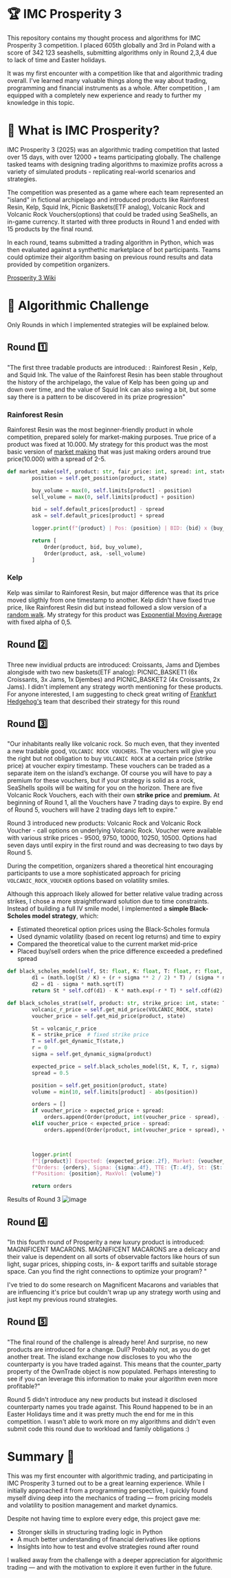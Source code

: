 # 🏆 IMC Prosperity 3

This repository contains my thought process and algorithms for IMC Prosperity 3 competition. I placed 605th globally and 3rd in Poland with a score of 342 123 seashells, submitting algorithms only in Round 2,3,4 due to lack of time and Easter holidays. 

It was my first encounter with a competition like that and algorithmic trading overall. I've learned many valuable things along the way about trading, programming and financial instruments as a whole. After competition , I am equipped with a completely new experience and ready to further my knowledge in this topic.



# 📜 What is IMC Prosperity?

IMC Prosperity 3 (2025) was an algorithmic trading competition that lasted over 15 days, with over 12000 + teams participating globally. The challenge tasked teams with designing trading algorithms to maximize profits across a variety of simulated produts - replicating real-world scenarios and strategies.

The competition was presented as a game where each team represented an "island" in fictional archipelago and introduced products like Rainforest Resin, Kelp, Squid Ink, Picnic Baskets(ETF analog), Volcanic Rock and Volcanic Rock Vouchers(options) that could be traded using SeaShells, an in-game currency. It started with three products in Round 1 and ended with 15 products by the final round.

In each round, teams submitted a trading algorithm in Python, which was then evaluated against a synthethic marketplace of bot participants. Teams could optimize their algorithm basing on previous round results and data provided by competition organizers.


[Prosperity 3 Wiki](https://imc-prosperity.notion.site/Prosperity-3-Wiki-19ee8453a09380529731c4e6fb697ea4)


# 🧠 Algorithmic Challenge

Only Rounds in which I implemented strategies will be explained below.

## Round 1️⃣

"The first three tradable products are introduced: : Rainforest Resin , Kelp, and Squid Ink. The value of the Rainforest Resin has been stable throughout the history of the archipelago, the value of Kelp has been going up and down over time, and the value of Squid Ink can also swing a bit, but some say there is a pattern to be discovered in its prize progression"

### Rainforest Resin 

Rainforest Resin was the most beginner-friendly product in whole competition, prepared solely for market-making purposes. True price of a product was fixed at 10.000. My strategy for this product was the most basic version of [market making](https://medium.com/blockapex/market-making-mechanics-and-strategies-4daf2122121c) that was just making orders around true price(10.000) with a spread of 2-5.

```python
def market_make(self, product: str, fair_price: int, spread: int, state: TradingState) -> List[Order]:
        position = self.get_position(product, state)

        buy_volume = max(0, self.limits[product] - position)
        sell_volume = max(0, self.limits[product] + position)

        bid = self.default_prices[product] - spread
        ask = self.default_prices[product] + spread

        logger.print(f"{product} | Pos: {position} | BID: {bid} x {buy_volume}, ASK: {ask} x {sell_volume}")

        return [
            Order(product, bid, buy_volume),
            Order(product, ask, -sell_volume)
        ]
```
### Kelp 

Kelp was similar to Rainforest Resin, but major difference was that its price moved sligthly from one timestamp to another. Kelp didn't have fixed true price, like Rainforest Resin did but instead followed a slow version of a [random walk](https://www.investopedia.com/terms/r/randomwalktheory.asp). My strategy for this product was [Exponential Moving Average](https://www.investopedia.com/terms/e/ema.asp) with fixed alpha of 0,5. 

## Round 2️⃣ 

Three new invidiual prducts are introduced: Croissants, Jams and Djembes alongisde with two new baskets(ETF analog): PICNIC_BASKET1 (6x Croissants, 3x Jams, 1x Djembes) and PICNIC_BASKET2 (4x Croissants, 2x Jams). I didn't implement any strategy worth mentioning for these products. For anyone interested, I am suggesting to check great writing of [Frankfurt Hedgehog's](https://github.com/TimoDiehm/imc-prosperity-3) team that described their strategy for this round

## Round 3️⃣ 

"Our inhabitants really like volcanic rock. So much even, that they invented a new tradable good, `VOLCANIC ROCK VOUCHERS`. The vouchers will give you the right but not obligation to buy `VOLCANIC ROCK` at a certain price (strike price) at voucher expiry timestamp. These vouchers can be traded as a separate item on the island’s exchange. Of course you will have to pay a premium for these vouchers, but if your strategy is solid as a rock, SeaShells spoils will be waiting for you on the horizon. 
There are five Volcanic Rock Vouchers, each with their own **strike price** and **premium.** 
At beginning of Round 1, all the Vouchers have 7 trading days to expire. By end of Round 5, vouchers will have 2 trading days left to expire."

Round 3 introduced new products: Volcanic Rock and Volcanic Rock Voucher - call options on underlying Volcanic Rock. Voucher were available with various strike prices - 9500, 9750, 10000, 10250, 10500. Options had seven days until expiry in the first round and was decreasing to two days by Round 5. 

During the competition, organizers shared a theoretical hint encouraging participants to use a more sophisticated approach for pricing `VOLCANIC_ROCK_VOUCHER` options based on volatility smiles.

Although this approach likely allowed for better relative value trading across strikes, I chose a more straightforward solution due to time constraints.
Instead of building a full IV smile model, I implemented a **simple Black-Scholes model  strategy**, which:
- Estimated theoretical option prices using the Black-Scholes formula
- Used dynamic volatility (based on recent log returns) and time to expiry
- Compared the theoretical value to the current market mid-price
- Placed buy/sell orders when the price difference exceeded a predefined spread

```python
def black_scholes_model(self, St: float, K: float, T: float, r: float, sigma: float) -> float:
        d1 = (math.log(St / K) + (r + sigma ** 2 / 2) * T) / (sigma * math.sqrt(T))
        d2 = d1 - sigma * math.sqrt(T)
        return St * self.cdf(d1) - K * math.exp(-r * T) * self.cdf(d2)

def black_scholes_strat(self, product: str, strike_price: int, state: TradingState) -> List[Order]:
        volcanic_r_price = self.get_mid_price(VOLCANIC_ROCK, state)
        voucher_price = self.get_mid_price(product, state)

        St = volcanic_r_price
        K = strike_price  # fixed strike price
        T = self.get_dynamic_T(state,)
        r = 0
        sigma = self.get_dynamic_sigma(product)

        expected_price = self.black_scholes_model(St, K, T, r, sigma)
        spread = 0.5

        position = self.get_position(product, state)
        volume = min(10, self.limits[product] - abs(position))

        orders = []
        if voucher_price > expected_price + spread:
            orders.append(Order(product, int(voucher_price - spread), -volume))
        elif voucher_price < expected_price - spread:
            orders.append(Order(product, int(voucher_price + spread), volume))



        logger.print(
        f"[{product}] Expected: {expected_price:.2f}, Market: {voucher_price:.2f}, "
        f"Orders: {orders}, Sigma: {sigma:.4f}, TTE: {T:.4f}, St: {St:.2f}, K: {K}, "
        f"Position: {position}, MaxVol: {volume}")

        return orders
```
Results of Round 3
![image](https://github.com/user-attachments/assets/e2d8d318-9b7f-49b7-9caf-e8f33a13ce0e)


## Round 4️⃣

"In this fourth round of Prosperity a new luxury product is introduced: MAGNIFICENT MACARONS. MAGNIFICENT MACARONS are a delicacy and their value is dependent on all sorts of observable factors like hours of sun light, sugar prices, shipping costs, in- & export tariffs and suitable storage space. Can you find the right connections to optimize your program? "

I've tried to do some research on Magnificent Macarons and variables that are influencing it's price but couldn't wrap up any strategy worth using and just kept my previous round strategies.

## Round 5️⃣

"The final round of the challenge is already here! And surprise, no new products are introduced for a change. Dull? Probably not, as you do get another treat. The island exchange now discloses to you who the counterparty is you have traded against. This means that the counter_party property of the OwnTrade object is now populated. Perhaps interesting to see if you can leverage this information to make your algorithm even more profitable?" 

Round 5 didn't introduce any new products but instead it disclosed counterparty names you trade against. This Round  happened to be in an Easter Holidays time and it was pretty much the end for me in this competition. I wasn't able to work more on my algorithms and didn't even submit code this round due to workload and family obligations :) 


# Summary 🏁

This was my first encounter with algorithmic trading, and participating in IMC Prosperity 3 turned out to be a great learning experience. While I initially approached it from a programming perspective, I quickly found myself diving deep into the mechanics of trading — from pricing models and volatility to position management and market dynamics.


Despite not having time to explore every edge, this project gave me:
- Stronger skills in structuring trading logic in Python
- A much better understanding of financial derivatives like options
- Insights into how to test and evolve strategies round after round

I walked away from the challenge with a deeper appreciation for algorithmic trading — and with the motivation to explore it even further in the future.






